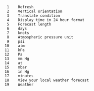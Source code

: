        1	Refresh
       2	Vertical orientation
       3	Translate condition
       4	Display time in 24 hour format
       5	Forecast length
       6	days
       7	knots
       8	Atmospheric pressure unit
       9	psi
      10	atm
      11	kPa
      12	Pa
      13	mm Hg
      14	at
      15	mbar
      16	in Hg
      17	minutes
      18	View your local weather forecast
      19	Weather
